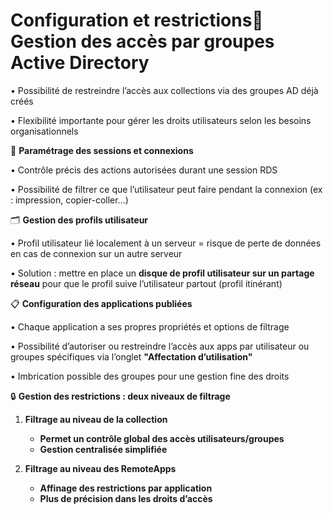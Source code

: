 # Configuration et restrictions👥 **Gestion des accès par groupes Active Directory**

• Possibilité de restreindre l’accès aux collections via des groupes AD déjà créés

• Flexibilité importante pour gérer les droits utilisateurs selon les besoins organisationnels



🔧 **Paramétrage des sessions et connexions**

• Contrôle précis des actions autorisées durant une session RDS

• Possibilité de filtrer ce que l’utilisateur peut faire pendant la connexion (ex : impression, copier-coller...)



🗂️ **Gestion des profils utilisateur**

• Profil utilisateur lié localement à un serveur = risque de perte de données en cas de connexion sur un autre serveur

• Solution : mettre en place un **disque de profil utilisateur sur un partage réseau** pour que le profil suive l’utilisateur partout (profil itinérant)



📋 **Configuration des applications publiées**

• Chaque application a ses propres propriétés et options de filtrage

• Possibilité d’autoriser ou restreindre l’accès aux apps par utilisateur ou groupes spécifiques via l’onglet **"Affectation d’utilisation"**

• Imbrication possible des groupes pour une gestion fine des droits



🔒 **Gestion des restrictions : deux niveaux de filtrage**

1.  **Filtrage au niveau de la collection**

    - **Permet un contrôle global des accès utilisateurs/groupes**
    - **Gestion centralisée simplifiée**

2.  **Filtrage au niveau des RemoteApps**

    - **Affinage des restrictions par application**
    - **Plus de précision dans les droits d’accès**
